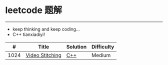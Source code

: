 # leetcode 题解
---------

- keep thinking and keep coding...
- C++ tianxiadiyi!

| # | Title | Solution | Difficulty |
|---| ----- | -------- | ---------- |
|1024|[Video Stitching](https://leetcode-cn.com/problems/video-stitching/) | [C++](/home/jiangkun/workspace/leetcode/cpp/1024.视频拼接.cpp)|Medium|
